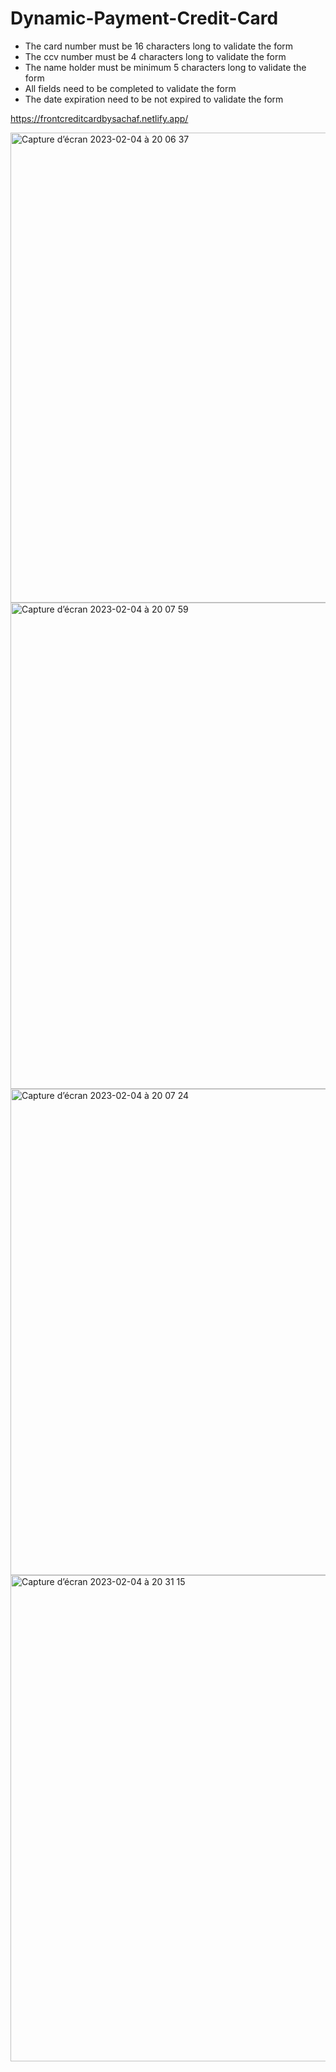 # Dynamic-Payment-Credit-Card
- The card number must be 16 characters long to validate the form
- The ccv number must be 4 characters long to validate the form
- The name holder must be minimum 5 characters long to validate the form
- All fields need to be completed to validate the form
- The date expiration need to be not expired to validate the form
 
https://frontcreditcardbysachaf.netlify.app/

<img width="752" alt="Capture d’écran 2023-02-04 à 20 06 37" src="https://user-images.githubusercontent.com/94567706/216783035-77801b62-fc76-474f-b132-93b1abf7ab53.png">
<img width="778" alt="Capture d’écran 2023-02-04 à 20 07 59" src="https://user-images.githubusercontent.com/94567706/216783607-bd84d4bc-afdb-453b-a93c-1aad78bf0a8e.png">
<img width="778" alt="Capture d’écran 2023-02-04 à 20 07 24" src="https://user-images.githubusercontent.com/94567706/216783613-818f1656-450f-4da6-a947-e9ddbbf23619.png">
<img width="778" alt="Capture d’écran 2023-02-04 à 20 31 15" src="https://user-images.githubusercontent.com/94567706/216783772-ba2cf882-e1e8-4abe-9c07-b2501723adc8.png"> 

